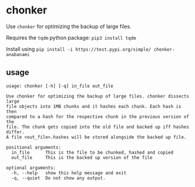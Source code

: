 # chonker
Use `chonker` for optimizing the backup of large files. 

Requires the `tqdm` python package: `pip3 install tqdm`

Install using 
`pip install -i https://test.pypi.org/simple/ chonker-anabanami`

## usage
```
usage: chonker [-h] [-q] in_file out_file

Use chonker for optimizing the backup of large files. chonker dissects large
file objects into 1MB chunks and it hashes each chunk. Each hash is then
compared to a hash for the respective chunk in the previous version of the
file. The chunk gets copied into the old file and backed up iff hashes differ.
A file <out_file>.hashes will be stored alongside the backed up file.

positional arguments:
  in_file      This is the file to be chunked, hashed and copied
  out_file     This is the backed up version of the file

optional arguments:
  -h, --help   show this help message and exit
  -q, --quiet  Do not show any output.
  ```
